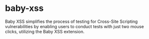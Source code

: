 # baby-xss
Baby XSS simplifies the process of testing for Cross-Site Scripting vulnerabilities by enabling users to conduct tests with just two mouse clicks, utilizing the Baby XSS extension.
